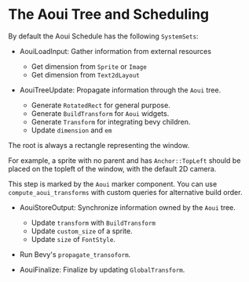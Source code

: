 # The Aoui Tree and Scheduling

By default the Aoui Schedule has the following `SystemSets`:

* AouiLoadInput: Gather information from external resources
  * Get dimension from `Sprite` or `Image`
  * Get dimension from `Text2dLayout`

* AouiTreeUpdate: Propagate information through the `Aoui` tree.
  * Generate `RotatedRect` for general purpose.
  * Generate `BuildTransform` for `Aoui` widgets.
  * Generate `Transform` for integrating bevy children.
  * Update `dimension` and `em`

The root is always a rectangle representing the window.

For example, a sprite with no parent and has `Anchor::TopLeft`
should be placed on the topleft of the window, with the default 2D camera.

This step is marked by the `Aoui` marker component.
You can use `compute_aoui_transforms` with custom queries for alternative build order.

* AouiStoreOutput: Synchronize information owned by the `Aoui` tree.
  * Update `transform` with `BuildTransform`
  * Update `custom_size` of a sprite.
  * Update `size` of `FontStyle`.

* Run Bevy's `propagate_transoform`.

* AouiFinalize: Finalize by updating `GlobalTransform`.
